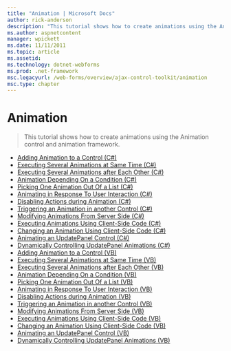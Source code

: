 ```yaml
---
title: "Animation | Microsoft Docs"
author: rick-anderson
description: "This tutorial shows how to create animations using the Animation control and animation framework."
ms.author: aspnetcontent
manager: wpickett
ms.date: 11/11/2011
ms.topic: article
ms.assetid: 
ms.technology: dotnet-webforms
ms.prod: .net-framework
msc.legacyurl: /web-forms/overview/ajax-control-toolkit/animation
msc.type: chapter
---
```

Animation
====================
> This tutorial shows how to create animations using the Animation control and animation framework.


- [Adding Animation to a Control (C#)](adding-animation-to-a-control-cs.md)
- [Executing Several Animations at Same Time (C#)](executing-several-animations-at-the-same-time-cs.md)
- [Executing Several Animations after Each Other (C#)](executing-several-animations-after-each-other-cs.md)
- [Animation Depending On a Condition (C#)](animation-depending-on-a-condition-cs.md)
- [Picking One Animation Out Of a List (C#)](picking-one-animation-out-of-a-list-cs.md)
- [Animating in Response To User Interaction (C#)](animating-in-response-to-user-interaction-cs.md)
- [Disabling Actions during Animation (C#)](disabling-actions-during-animation-cs.md)
- [Triggering an Animation in another Control (C#)](triggering-an-animation-in-another-control-cs.md)
- [Modifying Animations From Server Side (C#)](modifying-animations-from-the-server-side-cs.md)
- [Executing Animations Using Client-Side Code (C#)](executing-animations-using-client-side-code-cs.md)
- [Changing an Animation Using Client-Side Code (C#)](changing-an-animation-using-client-side-code-cs.md)
- [Animating an UpdatePanel Control (C#)](animating-an-updatepanel-control-cs.md)
- [Dynamically Controlling UpdatePanel Animations (C#)](dynamically-controlling-updatepanel-animations-cs.md)
- [Adding Animation to a Control (VB)](adding-animation-to-a-control-vb.md)
- [Executing Several Animations at Same Time (VB)](executing-several-animations-at-the-same-time-vb.md)
- [Executing Several Animations after Each Other (VB)](executing-several-animations-after-each-other-vb.md)
- [Animation Depending On a Condition (VB)](animation-depending-on-a-condition-vb.md)
- [Picking One Animation Out Of a List (VB)](picking-one-animation-out-of-a-list-vb.md)
- [Animating in Response To User Interaction (VB)](animating-in-response-to-user-interaction-vb.md)
- [Disabling Actions during Animation (VB)](disabling-actions-during-animation-vb.md)
- [Triggering an Animation in another Control (VB)](triggering-an-animation-in-another-control-vb.md)
- [Modifying Animations From Server Side (VB)](modifying-animations-from-the-server-side-vb.md)
- [Executing Animations Using Client-Side Code (VB)](executing-animations-using-client-side-code-vb.md)
- [Changing an Animation Using Client-Side Code (VB)](changing-an-animation-using-client-side-code-vb.md)
- [Animating an UpdatePanel Control (VB)](animating-an-updatepanel-control-vb.md)
- [Dynamically Controlling UpdatePanel Animations (VB)](dynamically-controlling-updatepanel-animations-vb.md)